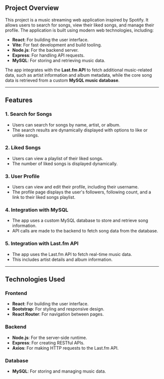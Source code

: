## Project Overview

This project is a music streaming web application inspired by Spotify. It allows users to search for songs, view their liked songs, and manage their profile. The application is built using modern web technologies, including:

- **React**: For building the user interface.
- **Vite**: For fast development and build tooling.
- **Node.js**: For the backend server.
- **Express**: For handling API requests.
- **MySQL**: For storing and retrieving music data.

The app integrates with the **Last.fm API** to fetch additional music-related data, such as artist information and album metadata, while the core song data is retrieved from a custom **MySQL music database**.

---

## Features

### 1. **Search for Songs**

- Users can search for songs by name, artist, or album.
- The search results are dynamically displayed with options to like or unlike songs.

### 2. **Liked Songs**

- Users can view a playlist of their liked songs.
- The number of liked songs is displayed dynamically.

### 3. **User Profile**

- Users can view and edit their profile, including their username.
- The profile page displays the user's followers, following count, and a link to their liked songs playlist.

### 4. **Integration with MySQL**

- The app uses a custom MySQL database to store and retrieve song information.
- API calls are made to the backend to fetch song data from the database.

### 5. **Integration with Last.fm API**

- The app uses the Last.fm API to fetch real-time music data.
- This includes artist details and album information.

---

## Technologies Used

### Frontend

- **React**: For building the user interface.
- **Bootstrap**: For styling and responsive design.
- **React Router**: For navigation between pages.

### Backend

- **Node.js**: For the server-side runtime.
- **Express**: For creating RESTful APIs.
- **Axios**: For making HTTP requests to the Last.fm API.

### Database

- **MySQL**: For storing and managing music data.
